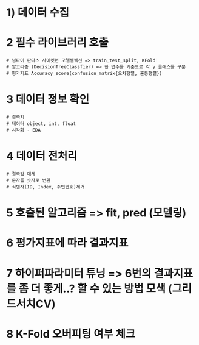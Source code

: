 # 1) 데이터 수집

# 2 필수 라이브러리 호출 
    # 넘파이 판다스 사이킷런 모델셀렉션 => train_test_split, KFold
    # 알고리즘 (DecisionTreeClassfier) => 한 변수를 기준으로 각 y 클래스를 구분 
    # 평가지표 Accuracy_score(confusion_matrix{오차행렬, 혼동행렬})

# 3 데이터 정보 확인 
    # 결측치
    # 데이터 object, int, float
    # 시각화 - EDA
    
# 4 데이터 전처리
    # 결측값 대체 
    # 문자를 숫자로 변환
    # 식별자(ID, Index, 주민번호)제거
    
# 5 호출된 알고리즘 => fit, pred (모델링)

# 6 평가지표에 따라 결과지표

# 7 하이퍼파라미터 튜닝 => 6번의 결과지표를 좀 더 좋게..? 할 수 있는 방법 모색 (그리드서치CV) 

# 8 K-Fold 오버피팅 여부 체크 